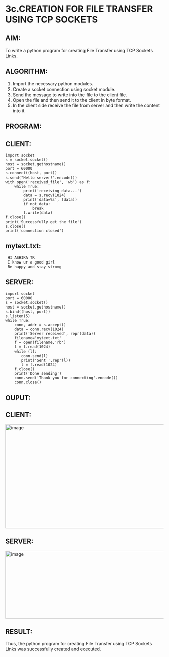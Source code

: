 # 3c.CREATION FOR FILE TRANSFER USING TCP SOCKETS
## AIM:

To write a python program for creating File Transfer using TCP Sockets Links.

## ALGORITHM:

1. Import the necessary python modules.
3. Create a socket connection using socket module.
4. Send the message to write into the file to the client file.
5. Open the file and then send it to the client in byte format.
6. In the client side receive the file from server and then write the content into it.
## PROGRAM:

## CLIENT:

```
import socket 
s = socket.socket() 
host = socket.gethostname() 
port = 60000 
s.connect((host, port)) 
s.send("Hello server!".encode()) 
with open('received_file', 'wb') as f: 
    while True: 
        print('receiving data...') 
        data = s.recv(1024) 
        print('data=%s', (data)) 
        if not data: 
            break 
        f.write(data) 
f.close() 
print('Successfully get the file') 
s.close() 
print('connection closed') 
```

## mytext.txt:

```
 HI ASHIKA TR
 I know ur a good girl
 Be happy and stay stromg

```
## SERVER:

```
import socket                    
port = 60000                    
s = socket.socket()              
host = socket.gethostname()      
s.bind((host, port))
s.listen(5)                      
while True: 
    conn, addr = s.accept()      
    data = conn.recv(1024) 
    print('Server received', repr(data)) 
    filename='mytext.txt' 
    f = open(filename,'rb') 
    l = f.read(1024) 
    while (l): 
       conn.send(l) 
       print('Sent ',repr(l)) 
       l = f.read(1024) 
    f.close() 
    print('Done sending') 
    conn.send('Thank you for connecting'.encode())
    conn.close()
```

## OUPUT:

## CLIENT:

<img width="1268" height="328" alt="image" src="https://github.com/user-attachments/assets/cfd9611d-ce29-49ee-b8cc-2d3ad35632fb" />

## SERVER:

<img width="1276" height="214" alt="image" src="https://github.com/user-attachments/assets/18034683-f235-4fc4-bc36-b2a10cfabf35" />

## RESULT:

Thus, the python program for creating File Transfer using TCP Sockets Links was 
successfully created and executed.
